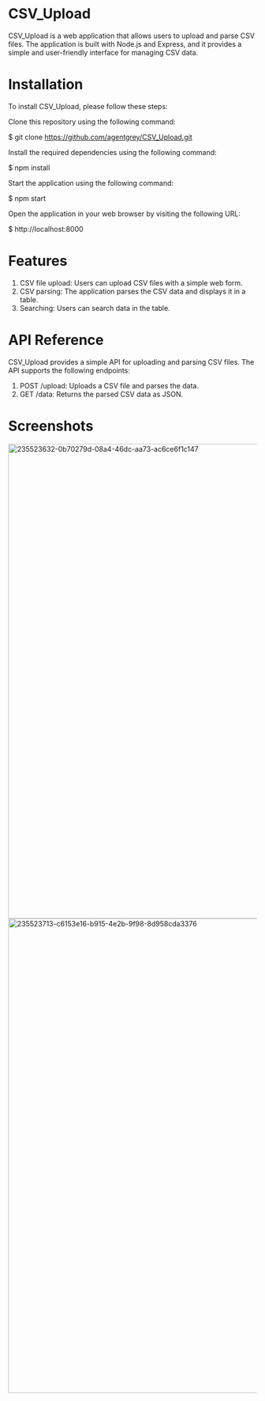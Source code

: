 # CSV_Upload
CSV_Upload is a web application that allows users to upload and parse CSV files. The application is built with Node.js and Express, and it provides a simple and user-friendly interface for managing CSV data.

# Installation
To install CSV_Upload, please follow these steps:

Clone this repository using the following command:

$ git clone https://github.com/agentgrey/CSV_Upload.git

Install the required dependencies using the following command:

$ npm install 

Start the application using the following command:

$ npm start 

Open the application in your web browser by visiting the following URL:

$ http://localhost:8000 
# Features
1. CSV file upload: Users can upload CSV files with a simple web form.
2. CSV parsing: The application parses the CSV data and displays it in a table.
3. Searching: Users can search data in the table.
# API Reference
CSV_Upload provides a simple API for uploading and parsing CSV files. The API supports the following endpoints:

1. POST /upload: Uploads a CSV file and parses the data.
2. GET /data: Returns the parsed CSV data as JSON.

# Screenshots
<img width="960" alt="235523632-0b70279d-08a4-46dc-aa73-ac6ce6f1c147" src="https://github.com/amanbhadouria99/CSVUpload/assets/111181618/f618034f-61c4-490d-b87f-e4c9889dcfd0">

<img width="960" alt="235523713-c6153e16-b915-4e2b-9f98-8d958cda3376" src="https://github.com/amanbhadouria99/CSVUpload/assets/111181618/aba569e5-0092-40e5-b80e-0078dc140d48">

